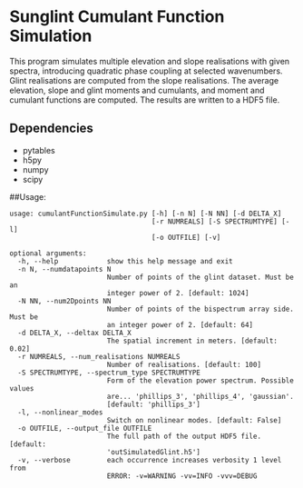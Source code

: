 # Sunglint Cumulant Function Simulation

This program simulates multiple elevation and slope realisations with
given spectra, introducing quadratic phase coupling at selected wavenumbers.
Glint realisations are computed from the slope realisations. The average 
elevation, slope and glint moments and cumulants, and moment and cumulant 
functions are computed. The results are written to a HDF5 file.
    
## Dependencies

* pytables
* h5py
* numpy
* scipy

##Usage:

```[bash]
usage: cumulantFunctionSimulate.py [-h] [-n N] [-N NN] [-d DELTA_X]
                                   [-r NUMREALS] [-S SPECTRUMTYPE] [-l]
                                   [-o OUTFILE] [-v]

optional arguments:
  -h, --help            show this help message and exit
  -n N, --numdatapoints N
                        Number of points of the glint dataset. Must be an
                        integer power of 2. [default: 1024]
  -N NN, --num2Dpoints NN
                        Number of points of the bispectrum array side. Must be
                        an integer power of 2. [default: 64]
  -d DELTA_X, --deltax DELTA_X
                        The spatial increment in meters. [default: 0.02]
  -r NUMREALS, --num_realisations NUMREALS
                        Number of realisations. [default: 100]
  -S SPECTRUMTYPE, --spectrum_type SPECTRUMTYPE
                        Form of the elevation power spectrum. Possible values
                        are... 'phillips_3', 'phillips_4', 'gaussian'.
                        [default: 'phillips_3']
  -l, --nonlinear_modes
                        Switch on nonlinear modes. [default: False]
  -o OUTFILE, --output_file OUTFILE
                        The full path of the output HDF5 file. [default:
                        'outSimulatedGlint.h5']
  -v, --verbose         each occurrence increases verbosity 1 level from
                        ERROR: -v=WARNING -vv=INFO -vvv=DEBUG
```